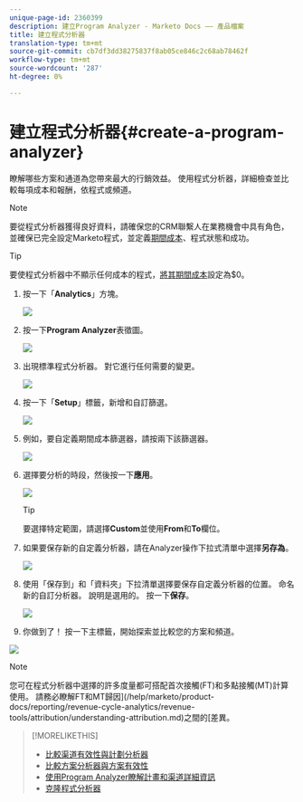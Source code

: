 ```yaml
---
unique-page-id: 2360399
description: 建立Program Analyzer - Marketo Docs —— 產品檔案
title: 建立程式分析器
translation-type: tm+mt
source-git-commit: cb7df3dd38275837f8ab05ce846c2c68ab78462f
workflow-type: tm+mt
source-wordcount: '287'
ht-degree: 0%

---
```



# 建立程式分析器{#create-a-program-analyzer}

瞭解哪些方案和通道為您帶來最大的行銷效益。 使用程式分析器，詳細檢查並比較每項成本和報酬，依程式或頻道。

>[!NOTE]
>
>要從程式分析器獲得良好資料，請確保您的CRM聯繫人在業務機會中具有角色，並確保已完全設定Marketo程式，並定義[期間成本](/help/marketo/product-docs/reporting/revenue-cycle-analytics/revenue-tools/define-period-costs.md)、程式狀態和成功。

>[!TIP]
>
>要使程式分析器中不顯示任何成本的程式，[將其期間成本](/help/marketo/product-docs/reporting/revenue-cycle-analytics/revenue-tools/define-period-costs.md)設定為$0。

1. 按一下「**Analytics**」方塊。

   ![](assets/image2014-9-17-13-3a7-3a1.png)

1. 按一下&#x200B;**Program Analyzer**&#x200B;表徵圖。

   ![](assets/program-analyzer-icon-hand.png)

1. 出現標準程式分析器。 對它進行任何需要的變更。

   ![](assets/image2016-10-31-15-3a3-3a9.png)

1. 按一下「**Setup**」標籤，新增和自訂篩選。

   ![](assets/image2016-10-31-15-3a25-3a57.png)

1. 例如，要自定義期間成本篩選器，請按兩下該篩選器。

   ![](assets/image2016-10-31-15-3a33-3a2.png)

1. 選擇要分析的時段，然後按一下&#x200B;**應用**。

   ![](assets/image2016-10-31-15-3a30-3a32.png)

   >[!TIP]
   >
   >要選擇特定範圍，請選擇&#x200B;**Custom**&#x200B;並使用&#x200B;**From**&#x200B;和&#x200B;**To**&#x200B;欄位。

1. 如果要保存新的自定義分析器，請在Analyzer操作下拉式清單中選擇&#x200B;**另存為**。

   ![](assets/image2016-10-31-15-3a5-3a8.png)

1. 使用「保存到」和「資料夾」下拉清單選擇要保存自定義分析器的位置。 命名新的自訂分析器。 說明是選用的。 按一下&#x200B;**保存**。

   ![](assets/image2016-10-31-15-3a7-3a19.png)

1. 你做到了！ 按一下主標籤，開始探索並比較您的方案和頻道。

![](assets/november-custom-report.png)

>[!NOTE]
>
>您可在程式分析器中選擇的許多度量都可搭配首次接觸(FT)和多點接觸(MT)計算使用。 請務必瞭解FT和MT歸因](/help/marketo/product-docs/reporting/revenue-cycle-analytics/revenue-tools/attribution/understanding-attribution.md)之間的[差異。

>[!MORELIKETHIS]
>
>* [比較渠道有效性與計劃分析器](/help/marketo/product-docs/reporting/revenue-cycle-analytics/program-analytics/compare-channel-effectiveness-with-the-program-analyzer.md)
>* [比較方案分析器與方案有效性](/help/marketo/product-docs/reporting/revenue-cycle-analytics/program-analytics/compare-program-effectiveness-with-the-program-analyzer.md)
>* [使用Program Analyzer瞭解計畫和渠道詳細資訊](/help/marketo/product-docs/reporting/revenue-cycle-analytics/program-analytics/explore-program-and-channel-details-with-the-program-analyzer.md)
>* [克隆程式分析器](/help/marketo/product-docs/reporting/revenue-cycle-analytics/program-analytics/clone-a-program-analyzer.md)

